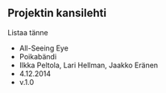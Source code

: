 
## Projektin kansilehti 

Listaa tänne

* All-Seeing Eye
* Poikabändi
* Ilkka Peltola, Lari Hellman, Jaakko Eränen
* 4.12.2014
* v.1.0

